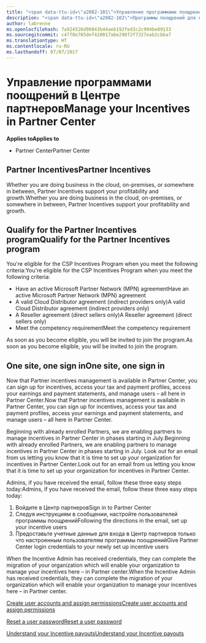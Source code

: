 ```yaml
---
title: "<span data-ttu-id=\"a2082-101\">Управление программами поощрений в Центре партнеров | Центр партнеров</span><span class=\"sxs-lookup\"><span data-stu-id=\"a2082-101\">Manage your Incentives in Partner Center | Partner Center</span></span>"
description: "<span data-ttu-id=\"a2082-102\">Программы поощрений для партнеров Майкрософт обеспечивают прибыльность и развитие бизнеса партнеров</span><span class=\"sxs-lookup\"><span data-stu-id=\"a2082-102\">Microsoft Partner Incentives programs support partner profitability and growth</span></span>"
author: labrenne
ms.openlocfilehash: 7a924526d90843b44aeb192fed3c2c994be89133
ms.sourcegitcommit: c47f8e765def420017abe290f2f7327eab2cbba7
ms.translationtype: HT
ms.contentlocale: ru-RU
ms.lasthandoff: 07/07/2017
---
```

# <a name="manage-your-incentives-in-partner-center"></a><span data-ttu-id="a2082-103">Управление программами поощрений в Центре партнеров</span><span class="sxs-lookup"><span data-stu-id="a2082-103">Manage your Incentives in Partner Center</span></span> 

**<span data-ttu-id="a2082-104">Applies to</span><span class="sxs-lookup"><span data-stu-id="a2082-104">Applies to</span></span>**

-  <span data-ttu-id="a2082-105">Partner Center</span><span class="sxs-lookup"><span data-stu-id="a2082-105">Partner Center</span></span>

## <a name="partner-incentives"></a><span data-ttu-id="a2082-106">Partner Incentives</span><span class="sxs-lookup"><span data-stu-id="a2082-106">Partner Incentives</span></span> 

<span data-ttu-id="a2082-107">Whether you are doing business in the cloud, on-premises, or somewhere in between, Partner Incentives support your profitability and growth.</span><span class="sxs-lookup"><span data-stu-id="a2082-107">Whether you are doing business in the cloud, on-premises, or somewhere in between, Partner Incentives support your profitability and growth.</span></span>

## <a name="qualify-for-the-partner-incentives-program"></a><span data-ttu-id="a2082-108">Qualify for the Partner Incentives program</span><span class="sxs-lookup"><span data-stu-id="a2082-108">Qualify for the Partner Incentives program</span></span>

<span data-ttu-id="a2082-109">You're eligible for the CSP Incentives Program when you meet the following criteria:</span><span class="sxs-lookup"><span data-stu-id="a2082-109">You're eligible for the CSP Incentives Program when you meet the following criteria:</span></span>

-   <span data-ttu-id="a2082-110">Have an active Microsoft Partner Network (MPN) agreement</span><span class="sxs-lookup"><span data-stu-id="a2082-110">Have an active Microsoft Partner Network (MPN) agreement</span></span> 
-   <span data-ttu-id="a2082-111">A valid Cloud Distributor agreement (indirect providers only)</span><span class="sxs-lookup"><span data-stu-id="a2082-111">A valid Cloud Distributor agreement (indirect providers only)</span></span>
-   <span data-ttu-id="a2082-112">A Reseller agreement (direct sellers only)</span><span class="sxs-lookup"><span data-stu-id="a2082-112">A Reseller agreement (direct sellers only)</span></span>
-   <span data-ttu-id="a2082-113">Meet the competency requirement</span><span class="sxs-lookup"><span data-stu-id="a2082-113">Meet the competency requirement</span></span>

<span data-ttu-id="a2082-114">As soon as you become eligible, you will be invited to join the program.</span><span class="sxs-lookup"><span data-stu-id="a2082-114">As soon as you become eligible, you will be invited to join the program.</span></span>

## <a name="one-site-one-sign-in"></a><span data-ttu-id="a2082-115">One site, one sign in</span><span class="sxs-lookup"><span data-stu-id="a2082-115">One site, one sign in</span></span>

<span data-ttu-id="a2082-116">Now that Partner incentives management is available in Partner Center, you can sign up for incentives, access your tax and payment profiles, access your earnings and payment statements, and manage users – all here in Partner Center.</span><span class="sxs-lookup"><span data-stu-id="a2082-116">Now that Partner incentives management is available in Partner Center, you can sign up for incentives, access your tax and payment profiles, access your earnings and payment statements, and manage users – all here in Partner Center.</span></span> 

<span data-ttu-id="a2082-117">Beginning with already enrolled Partners, we are enabling partners to manage incentives in Partner Center in phases starting in July.</span><span class="sxs-lookup"><span data-stu-id="a2082-117">Beginning with already enrolled Partners, we are enabling partners to manage incentives in Partner Center in phases starting in July.</span></span> <span data-ttu-id="a2082-118">Look out for an email from us letting you know that it is time to set up your organization for incentives in Partner Center.</span><span class="sxs-lookup"><span data-stu-id="a2082-118">Look out for an email from us letting you know that it is time to set up your organization for incentives in Partner Center.</span></span> 

<span data-ttu-id="a2082-119">Admins, if you have received the email, follow these three easy steps today:</span><span class="sxs-lookup"><span data-stu-id="a2082-119">Admins, if you have received the email, follow these three easy steps today:</span></span>

1.  <span data-ttu-id="a2082-120">Войдите в Центр партнеров</span><span class="sxs-lookup"><span data-stu-id="a2082-120">Sign in to Partner Center</span></span> 
2.  <span data-ttu-id="a2082-121">Следуя инструкциям в сообщении, настройте пользователей программы поощрений</span><span class="sxs-lookup"><span data-stu-id="a2082-121">Following the directions in the email, set up your incentive users</span></span> 
3.  <span data-ttu-id="a2082-122">Предоставьте учетные данные для входа в Центр партнеров только что настроенным пользователям программы поощрений</span><span class="sxs-lookup"><span data-stu-id="a2082-122">Give Partner Center login credentials to your newly set up incentive users</span></span>

<span data-ttu-id="a2082-123">When the Incentive Admin has received credentials, they can complete the migration of your organization which will enable your organization to manage your incentives here – in Partner center.</span><span class="sxs-lookup"><span data-stu-id="a2082-123">When the Incentive Admin has received credentials, they can complete the migration of your organization which will enable your organization to manage your incentives here – in Partner center.</span></span>


[<span data-ttu-id="a2082-124">Create user accounts and assign permissions</span><span class="sxs-lookup"><span data-stu-id="a2082-124">Create user accounts and assign permissions</span></span>](create-user-accounts-and-set-permissions.md)

[<span data-ttu-id="a2082-125">Reset a user password</span><span class="sxs-lookup"><span data-stu-id="a2082-125">Reset a user password</span></span>](reset-a-user-password.md)

[<span data-ttu-id="a2082-126">Understand your Incentive payouts</span><span class="sxs-lookup"><span data-stu-id="a2082-126">Understand your Incentive payouts</span></span>](understand-incentive-payouts.md)

